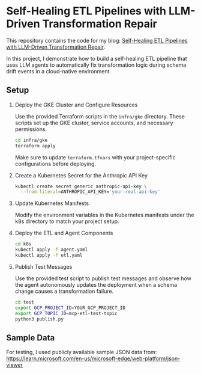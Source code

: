 # Self-Healing ETL Pipelines with LLM-Driven Transformation Repair

This repository contains the code for my blog:
[Self-Healing ETL Pipelines with LLM-Driven Transformation Repair](https://medium.com/@pateljheel/self-healing-etl-pipelines-with-llm-driven-transformation-repair-f02ee089b89c).

In this project, I demonstrate how to build a self-healing ETL pipeline that uses LLM agents to automatically fix transformation logic during schema drift events in a cloud-native environment.

## Setup

1. Deploy the GKE Cluster and Configure Resources
  
    Use the provided Terraform scripts in the `infra/gke` directory. These scripts set up the GKE cluster, service accounts, and necessary permissions.

    ```bash
    cd infra/gke
    terraform apply
    ```
    Make sure to update `terraform.tfvars` with your project-specific configurations before deploying.

2. Create a Kubernetes Secret for the Anthropic API Key

    ```bash
    kubectl create secret generic anthropic-api-key \
      --from-literal=ANTHROPIC_API_KEY='your-real-api-key'
    ```

3. Update Kubernetes Manifests

    Modify the environment variables in the Kubernetes manifests under the k8s directory to match your project setup.

4. Deploy the ETL and Agent Components

    ```bash
    cd k8s
    kubectl apply -f agent.yaml
    kubectl apply -f etl.yaml
    ```

5. Publish Test Messages

    Use the provided test script to publish test messages and observe how the agent autonomously updates the deployment when a schema change causes a transformation failure.

    ```bash
    cd test
    export GCP_PROJECT_ID=YOUR_GCP_PROJECT_ID
    export GCP_TOPIC_ID=mcp-etl-test-topic
    python3 publish.py
    ```

## Sample Data

For testing, I used publicly available sample JSON data from: https://learn.microsoft.com/en-us/microsoft-edge/web-platform/json-viewer